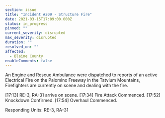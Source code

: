 ```yaml
---
section: issue
title: "Incident #209 - Structure Fire"
date: 2021-03-15T17:09:00.000Z
status: in_progress
pinned: ""
current_severity: disrupted
max_severity: disrupted
duration: ""
resolved_on: ""
affected:
  - Blaine County
enableComments: false
---
```

An Engine and Rescue Ambulance were dispatched to reports of an active Electrical Fire on the Palomino Freeway in the Tatvium Mountains, Firefighters are currently on scene and dealing with the fire.

\[17:13] RE-3, RA-31 arrive on scene.
\[17:34] Fire Attack Commenced.
\[17:52] Knockdown Confirmed.
\[17:54] Overhaul Commenced.

Responding Units: RE-3, RA-31